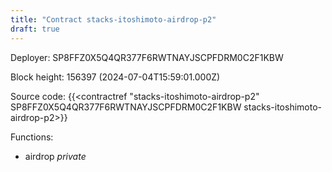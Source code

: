 ```yaml
---
title: "Contract stacks-itoshimoto-airdrop-p2"
draft: true
---
```

Deployer: SP8FFZ0X5Q4QR377F6RWTNAYJSCPFDRM0C2F1KBW


 



Block height: 156397 (2024-07-04T15:59:01.000Z)

Source code: {{<contractref "stacks-itoshimoto-airdrop-p2" SP8FFZ0X5Q4QR377F6RWTNAYJSCPFDRM0C2F1KBW stacks-itoshimoto-airdrop-p2>}}

Functions:

* airdrop _private_
